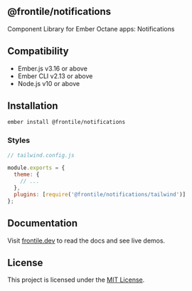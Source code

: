 ## @frontile/notifications

Component Library for Ember Octane apps: Notifications

## Compatibility

- Ember.js v3.16 or above
- Ember CLI v2.13 or above
- Node.js v10 or above

## Installation

```sh
ember install @frontile/notifications
```

### Styles

```js
// tailwind.config.js

module.exports = {
  theme: {
    // ...
  },
  plugins: [require('@frontile/notifications/tailwind')]
};
```

## Documentation

Visit [frontile.dev](https://frontile.dev/) to read the docs
and see live demos.

## License

This project is licensed under the [MIT License](LICENSE.md).
